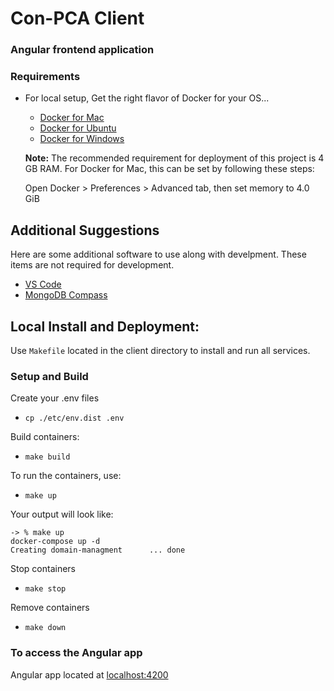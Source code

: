 # Con-PCA Client
### Angular frontend application

### Requirements
* For local setup, Get the right flavor of Docker for your OS...
    - [Docker for Mac](https://docs.docker.com/docker-for-mac/install/)
    - [Docker for Ubuntu](https://docs.docker.com/install/linux/docker-ce/ubuntu/)
    - [Docker for Windows](https://docs.docker.com/docker-for-windows/install/)

    **Note:** The recommended requirement for deployment of this project is 4 GB RAM.
    For Docker for Mac, this can be set by following these steps:

    Open Docker > Preferences > Advanced tab, then set memory to 4.0 GiB

## Additional Suggestions

Here are some additional software to use along with develpment.
These items are not required for development.

- [VS Code](https://code.visualstudio.com/ "VS Code")
- [MongoDB Compass](https://www.mongodb.com/products/compass "MongoDB Compass")

## Local Install and Deployment:

Use `Makefile` located in the client directory to install and run all services.

### Setup and Build

Create your .env files
- `cp ./etc/env.dist .env`

Build containers:
- `make build`

To run the containers, use:
- `make up`

Your output will look like:

```shell
-> % make up
docker-compose up -d
Creating domain-managment      ... done
```

Stop containers
- `make stop`

Remove containers
- `make down`

### To access the Angular app

Angular app located at [localhost:4200](http://localhost:4200)
